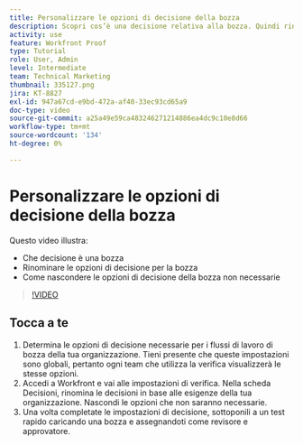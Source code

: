```yaml
---
title: Personalizzare le opzioni di decisione della bozza
description: Scopri cos’è una decisione relativa alla bozza. Quindi rinomina le opzioni di decisione della bozza e nascondi le opzioni non necessarie nelle impostazioni del sistema di bozza.
activity: use
feature: Workfront Proof
type: Tutorial
role: User, Admin
level: Intermediate
team: Technical Marketing
thumbnail: 335127.png
jira: KT-8827
exl-id: 947a67cd-e9bd-472a-af40-33ec93cd65a9
doc-type: video
source-git-commit: a25a49e59ca483246271214886ea4dc9c10e8d66
workflow-type: tm+mt
source-wordcount: '134'
ht-degree: 0%

---
```


# Personalizzare le opzioni di decisione della bozza

Questo video illustra:

* Che decisione è una bozza
* Rinominare le opzioni di decisione per la bozza
* Come nascondere le opzioni di decisione della bozza non necessarie

>[!VIDEO](https://video.tv.adobe.com/v/335127/?quality=12&learn=on)

## Tocca a te

1. Determina le opzioni di decisione necessarie per i flussi di lavoro di bozza della tua organizzazione. Tieni presente che queste impostazioni sono globali, pertanto ogni team che utilizza la verifica visualizzerà le stesse opzioni.
1. Accedi a Workfront e vai alle impostazioni di verifica. Nella scheda Decisioni, rinomina le decisioni in base alle esigenze della tua organizzazione. Nascondi le opzioni che non saranno necessarie.
1. Una volta completate le impostazioni di decisione, sottoponili a un test rapido caricando una bozza e assegnandoti come revisore e approvatore.


<!--
Lean More URLs
-->
